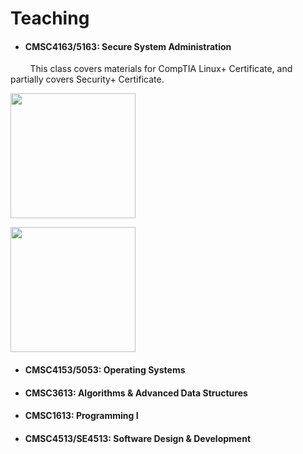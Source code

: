 # Teaching

- <h4 id="SSA">CMSC4163/5163: Secure System Administration</h4>
<p> &nbsp; &nbsp; &nbsp; &nbsp; This class covers materials for CompTIA Linux+ Certificate, and partially covers Security+ Certificate. </p>

<img src="../pics/logolinuxplus.svg" width=" 200" border=0 alt=""> </img>

<img src="../pics/logosecurityplus.svg" width=" 200" border=0 alt=""> </img>


- <h4 id="OS">CMSC4153/5053: Operating Systems</h4>
- <h4 id="DS">CMSC3613: Algorithms & Advanced Data Structures</h4>
- <h4 id="P1">CMSC1613: Programming I</h4>
- <h4 id="SDD">CMSC4513/SE4513: Software Design & Development</h4>

